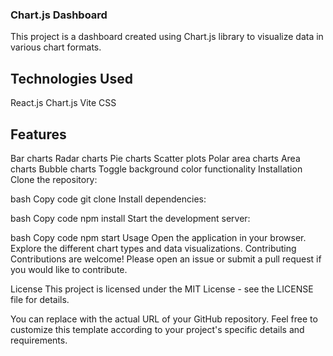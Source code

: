 ### Chart.js Dashboard
This project is a dashboard created using Chart.js library to visualize data in various chart formats.

## Technologies Used
React.js
Chart.js
Vite
CSS


## Features
Bar charts
Radar charts
Pie charts
Scatter plots
Polar area charts
Area charts
Bubble charts
Toggle background color functionality
Installation
Clone the repository:

bash
Copy code
git clone <repository-url>
Install dependencies:

bash
Copy code
npm install
Start the development server:

bash
Copy code
npm start
Usage
Open the application in your browser.
Explore the different chart types and data visualizations.
Contributing
Contributions are welcome! Please open an issue or submit a pull request if you would like to contribute.

License
This project is licensed under the MIT License - see the LICENSE file for details.

You can replace <repository-url> with the actual URL of your GitHub repository. Feel free to customize this template according to your project's specific details and requirements.

